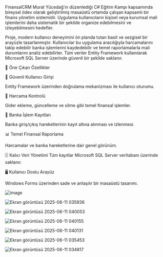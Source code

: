 FinansalCRM Murat Yücedağ’ın düzenlediği C# Eğitim Kampı kapsamında bireysel ödev olarak geliştirilmiş masaüstü ortamda çalışan kapsamlı bir finans yönetim sistemidir.
Uygulama kullanıcıların kişisel veya kurumsal mali işlemlerini daha sistematik bir şekilde organize edebilmesini ve izleyebilmesini hedefler.

Proje, modern kullanıcı deneyimini ön planda tutan basit ve sezgisel bir arayüzle tasarlanmıştır. Kullanıcılar bu uygulama aracılığıyla harcamalarını takip edebilir banka işlemlerini kaydedebilir ve temel raporlamalarla mali durumlarını analiz edebilirler. Tüm veriler Entity Framework kullanılarak Microsoft SQL Server üzerinde güvenli bir şekilde saklanır.

🚀 Öne Çıkan Özellikler

🔐 Güvenli Kullanıcı Girişi

Entity Framework üzerinden doğrulama mekanizması ile kullanıcı oturumu.

💸 Harcama Kontrolü

Gider ekleme, güncelleme ve silme gibi temel finansal işlemler.

🏦 Banka İşlem Kayıtları

Banka giriş/çıkış hareketlerinin kayıt altına alınması ve izlenmesi.

📊 Temel Finansal Raporlama

Harcamalar ve banka hareketlerine dair genel görünüm.

🗄 Kalıcı Veri Yönetimi
Tüm kayıtlar Microsoft SQL Server veritabanı üzerinde saklanır.

🖥️ Kullanıcı Dostu Arayüz

Windows Forms üzerinden sade ve anlaşılır bir masaüstü tasarımı.


![image](https://github.com/user-attachments/assets/6f304fa0-43f1-4e51-9bb6-d927c9e5c9c0)

![Ekran görüntüsü 2025-06-11 035936](https://github.com/user-attachments/assets/fce1b528-c5f6-446e-85e7-28d1ffadddbd)

![Ekran görüntüsü 2025-06-11 040053](https://github.com/user-attachments/assets/c5f94a80-2774-451e-afb3-f522b610619b)

![Ekran görüntüsü 2025-06-11 040155](https://github.com/user-attachments/assets/b10804c0-7b9f-4383-9991-3dec2c087a2c)

![Ekran görüntüsü 2025-06-11 040131](https://github.com/user-attachments/assets/22eb7829-6998-4d83-a7ee-5c1821a55dac)

![Ekran görüntüsü 2025-06-11 035453](https://github.com/user-attachments/assets/311a28c0-7b10-4434-bdac-0363f7d61ebf)

![Ekran görüntüsü 2025-06-11 034817](https://github.com/user-attachments/assets/cac2bda3-b8d0-4b23-ae04-ae98a137fb49)

